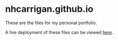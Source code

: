 # nhcarrigan.github.io

These are the files for my personal portfolio.

A live deployment of these files can be viewed [here](http://www.nhcarrigan.com).
